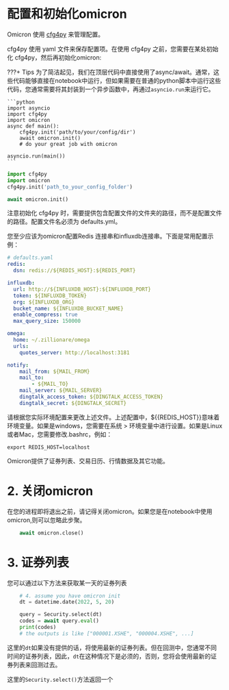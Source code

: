 # 配置和初始化omicron

Omicron 使用 [cfg4py](https://pypi.org/project/cfg4py/) 来管理配置。

cfg4py 使用 yaml 文件来保存配置项。在使用 cfg4py 之前，您需要在某处初始化 cfg4py，然后再初始化omicron:

???+ Tips
    为了简洁起见，我们在顶层代码中直接使用了async/await。通常，这些代码能够直接在notebook中运行，但如果需要在普通的python脚本中运行这些代码，您通常需要将其封装到一个异步函数中，再通过`asyncio.run`来运行它。

    ```python
    import asyncio
    import cfg4py
    import omicron
    async def main():
        cfg4py.init('path/to/your/config/dir')
        await omicron.init()
        # do your great job with omicron

    asyncio.run(main())
    ```

```python
import cfg4py
import omicron
cfg4py.init('path_to_your_config_folder')

await omicron.init()
```

注意初始化 cfg4py 时，需要提供包含配置文件的文件夹的路径，而不是配置文件的路径。配置文件名必须为 defaults.yml。

您至少应该为omicron配置Redis 连接串和influxdb连接串。下面是常用配置示例：

```yaml
# defaults.yaml
redis:
  dsn: redis://${REDIS_HOST}:${REDIS_PORT}

influxdb:
  url: http://${INFLUXDB_HOST}:${INFLUXDB_PORT}
  token: ${INFLUXDB_TOKEN}
  org: ${INFLUXDB_ORG}
  bucket_name: ${INFLUXDB_BUCKET_NAME}
  enable_compress: true
  max_query_size: 150000

omega:
  home: ~/.zillionare/omega
  urls:
    quotes_server: http://localhost:3181

notify:
    mail_from: ${MAIL_FROM}
    mail_to:
        - ${MAIL_TO}
    mail_server: ${MAIL_SERVER}
    dingtalk_access_token: ${DINGTALK_ACCESS_TOKEN}
    dingtalk_secret: ${DINGTALK_SECRET}
```

请根据您实际环境配置来更改上述文件。上述配置中，${{REDIS_HOST}}意味着环境变量。如果是windows，您需要在系统 > 环境变量中进行设置。如果是Linux或者Mac，您需要修改.bashrc，例如：
```
export REDIS_HOST=localhost
```

Omicron提供了证券列表、交易日历、行情数据及其它功能。

# 2. 关闭omicron
在您的进程即将退出之前，请记得关闭omicron。如果您是在notebook中使用omicron,则可以忽略此步聚。

```python
    await omicron.close()
```

# 3. 证券列表
您可以通过以下方法来获取某一天的证券列表
```python
    # 4. assume you have omicron init
    dt = datetime.date(2022, 5, 20)

    query = Security.select(dt)
    codes = await query.eval()
    print(codes)
    # the outputs is like ["000001.XSHE", "000004.XSHE", ...]
```
这里的`dt`如果没有提供的话，将使用最新的证券列表。但在回测中，您通常不同时间的证券列表，因此，`dt`在这种情况下是必须的，否则，您将会使用最新的证券列表来回测过去。

这里的`Security.select()`方法返回一个
